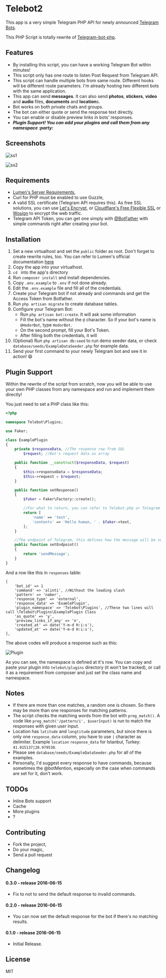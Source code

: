 # Telebot2

This app is a very simple Telegram PHP API for newly announced [Telegram Bots](https://telegram.org/blog/bot-revolution).

This PHP Script is totally rewrite of [Telegram-bot-php](https://github.com/Ardakilic/Telegram-bot-php/).

Features
---------

* By installing this script, you can have a working Telegram Bot within minutes!
* This script only has one route to listen Post Request from Telegram API.
* This script can handle multiple bots from same route. Different hooks will be different route parameters. I'm already hosting two different bots with the same application.
* This app can send **messages**. It can also send **photos**, **stickers**, **video** and **audio** files, **documents** and **location**s.
* Bot works on both private chats and groups.
* The bot can either quote or send the response text directly.
* You can enable or disable preview links in bots' responses.
* ***Plugin Support! You can add your plugins and call them from any namespace :party:***

Screenshots
---------
![ss1](https://i.imgur.com/BsbdkiC.png)

![ss2](https://i.imgur.com/ahbE5nJ.png)


Requirements
---------
* [Lumen's Server Requirements](https://lumen.laravel.com/docs/5.2#server-requirements),
* Curl for PHP must be enabled to use Guzzle,
* A valid SSL certificate (Telegram API requires this). As free SSL solutions, you can use [Let's Encrypt](https://letsencrypt.org), or [Cloudflare's Free Flexible SSL](https://www.cloudflare.com/ssl) or [Wosign](https://buy.wosign.com/free/) to encrypt the web traffic.
* Telegram API Token, you can get one simply with [@BotFather](https://core.telegram.org/bots#3-how-do-i-create-a-bot) with simple commands right after creating your bot.

Installation
---------
1. Set a new virtualhost and set the `public` folder as root. Don't forget to create rewrite rules, too. You can refer to Lumen's official documentation [here](https://lumen.laravel.com/docs/5.2#server-requirements)
2. Copy the app into your virtualhost.
3. `cd ` into the app's directory
4. Run `composer install` and install dependencies.
5. Copy `.env.example` to `.env` if not done already.
6. Edit the `.env.example` file and fill all of the credentials.
7. Create your Telegram bot if not already and commands and get the Access Token from Botfather.
8. Run `php artisan migrate` to create database tables.
8. Configure your Telegram Bot:
	* Run `php artisan bot:create`. It will ask some information
	* Fill the bot's name without the `@` character. So if your bot's name is `@HodorBot`, type `HodorBot`.
	* On the second prompt, fill your Bot's Token.
	* After filling both the credentials, it will
10. (Optional) Run `php artisan db:seed` to run demo seeder data, or check `database/seeds/ExampleDataSeeder.php` for example data.
11. Send your first command to your newly Telegram bot and see it in action! :smile:

Plugin Support
---------
Within the rewrite of the script from scratch, now you will be able to use your own PHP classes from any namespace and run and implement them directly!

You just need to set a PHP class like this:

```php
<?php

namespace Telebot\Plugins;

use Faker;

class ExamplePlugin
{
    private $responseData, //The response row from SQL 
        $request; //Bot's request data as array

    public function __construct($responseData, $request)
    {
        $this->responseData = $responseData;
        $this->request = $request;
    }

    public function setResponse()
    {
        $faker = Faker\Factory::create();

        //For what to return, you can refer to Telebot.php or Telegram API
        return [
            'name' => 'text',
            'contents' => 'Hello human, ' . $faker->text,
        ];
    }

    //The endpoint of Telegram, this defines how the message will be sent
    public function setEndpoint()
    {
        return 'sendMessage';
    }
}
```

And a row like this in `responses` table:

```
[
    'bot_id' => 1
    'command' => 'alinti', //Without the leading slash
    'pattern' => 'naber',
    'response_type' => 'external',
    'response_data' => 'ExamlePlugin',
    'plugin_namespace' => 'Telebot\Plugins', //These two lines will call \Telebot\Plugins\ExamplePlugin Class
    'as_quote' => 'y',
    'preview_links_if_any' => 'n',
    'created_at' => date('Y-m-d H:i:s'),
    'updated_at' => date('Y-m-d H:i:s'),
],
```

The above codes will produce a response such as this:

![Plugin](https://i.imgur.com/leYr7e0.png)

As you can see, the namespace is defined at it's row. You can copy and paste your plugin into `telebot/plugins` directory (it won't be tracked), or call it as a requirement from composer and just set the class name and namespace.


Notes
---------
* If there are more than one matches, a random one is chosen. So there may be more than one responses for matching patterns.
* The script checks the matching words from the bot with `preg_match()`. A code like `preg_match('/pattern/i', $userInput)` is run to match the responses with given user input.
* Location has `latitude` and `longtitude` parameters, but since there is only one `response_data` column, you have to use `|` character as delimiter. Example `location` `response_data` for Istanbul, Turkey: `41.015137|28.979530`.
* Please see `database/seeds/ExampleDataSeeder.php` for all of the examples.
* Personally, I'd suggest every response to have commands, because sometimes the @botMention, especially on the case when commands are set for it, don't work.


TODOs
---------
* Inline Bots support
* Cache
* More plugins
* ?

Contributing
---------
* Fork the project,
* Do your magic,
* Send a pull request

Changelog
---------
#### 0.3.0 - release 2016-06-15
* Fix to not to send the default response to invalid commands.

#### 0.2.0 - release 2016-06-15
* You can now set the default response for the bot if there's no matching results.

#### 0.1.0 - release 2016-06-15
* Initial Release.

License
---------
MIT